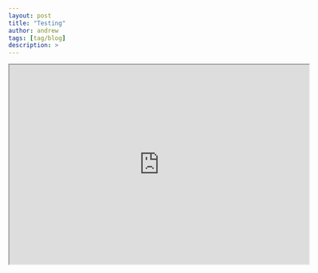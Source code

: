 ```yaml
---
layout: post
title: "Testing"
author: andrew
tags: [tag/blog]
description: >
---
```



<iframe src="https://bl.ocks.org/mbostock/raw/4061502/0a200ddf998aa75dfdb1ff32e16b680a15e5cb01/" marginwidth="0" marginheight="0" scrolling="no" width="600" height="400"></iframe>


<style>
svg {
font: 10px sans-serif;
}

.foreground {
fill: #2D6A99;
}

.background {
fill: #eee;
}

</style>



<div align="center" >

<figure class="final" style="display: inline-block; width:600px; height:500px"></figure>




<script src="https://d3js.org/d3.v3.min.js" charset="utf-8">
 var n = 10,
      random = function() { return Math.floor(Math.random() * 100); },
      data = d3.range(n).map(random);
  
  var barChart = {
    init: function(el) {
      this.height = 400;
      this.width = 500;
      this.padding = 12;
      barWidth = Math.floor((this.width - (this.padding * (data.length - 1))) / data.length);
      barHeight = this.height;

      this.svg = d3.select(el).insert('svg', ':first-child')
        .attr('width', this.width)
        .attr("height", this.height);

      this.draw();
    },

    draw: function() {
      var self = this;

      this.meters = this.svg
        .append("g")
          .attr("class", "meter")
          .selectAll("rect")
            .data(data)
            .enter()
            .append('g')
              .attr("class", "bar");

      this.drawBar().attr("class", "background").attr("y", 0).attr("height", barHeight);
      this.drawBar().attr("class", "foreground").attr("y", barHeight).attr("height", 0);

      setInterval(function() {
        data = d3.range(n).map(random);
        self.update();
      }, 2000);
    },

    update: function () {
        var self = this;
        d3.selectAll("rect.foreground").each(self.animate);
    },

    animate: function (d, i) {
      var total = data[i];
      var bar = d3.select(this);
      if (barHeight - total != bar.attr("y")) {
        bar.transition().duration(1500).attr("height", total).attr("y", barHeight - total);
      }
    },

    drawBar: function () {
      var self = this;

      return this.meters.append("rect")
        .attr("x", function (d, i) {
          return i * (barWidth + self.padding);
        })
        .attr("width", barWidth);
    }
  }

  barChart.init('figure.final');
</script>

</div>
